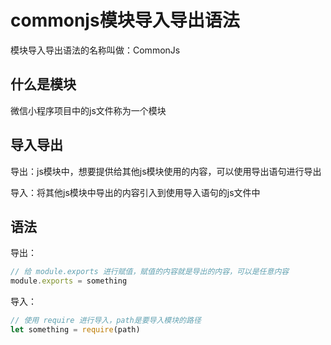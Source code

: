 # commonjs模块导入导出语法

模块导入导出语法的名称叫做：CommonJs

## 什么是模块
微信小程序项目中的js文件称为一个模块

## 导入导出
导出：js模块中，想要提供给其他js模块使用的内容，可以使用导出语句进行导出

导入：将其他js模块中导出的内容引入到使用导入语句的js文件中

## 语法

导出：

```js
// 给 module.exports 进行赋值，赋值的内容就是导出的内容，可以是任意内容
module.exports = something
```

导入：

```js
// 使用 require 进行导入，path是要导入模块的路径
let something = require(path)
```